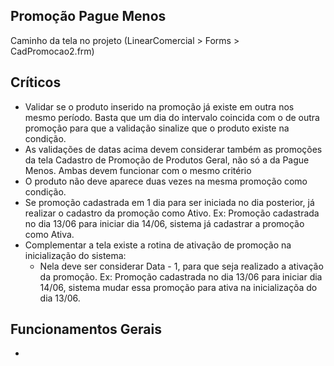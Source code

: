 ## Promoção Pague Menos

Caminho da tela no projeto (LinearComercial > Forms > CadPromocao2.frm)
## Críticos
  - Validar se o produto inserido na promoção já existe em outra nos mesmo período. Basta que um dia do intervalo coincida com o de outra promoção para que a validação sinalize que o produto existe na condição.
  - As validações de datas acima devem considerar também as promoções da tela Cadastro de Promoção de Produtos Geral, não só a da Pague Menos. Ambas devem funcionar com o mesmo critério
  - O produto não deve aparece duas vezes na mesma promoção como condição.
  - Se promoção cadastrada em 1 dia para ser iniciada no dia posterior, já realizar o cadastro da promoção como Ativo. Ex: Promoção cadastrada no dia 13/06 para iniciar dia 14/06, sistema já cadastrar a promoção como Ativa.
  - Complementar a tela existe a rotina de ativação de promoção na inicialização do sistema:
      - Nela deve ser considerar Data - 1, para que seja realizado a ativação da promoção. Ex: Promoção cadastrada no dia 13/06 para iniciar dia 14/06, sistema mudar essa promoção para ativa na inicializaçõa do dia 13/06.
## Funcionamentos Gerais
  - 
